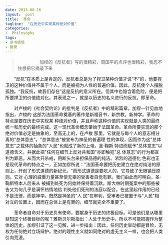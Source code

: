 ```yaml
---
date: 2013-08-16
layout:  post
title:  革命
tagline:  "在历史中实现某种绝对价值"
categories:
-  Philosophy
tags:
- 读书感悟
- 摘录
---
```


>&emsp;&emsp;&emsp;&emsp;&emsp;加缪的《反抗者》写的很精彩，周国平的点评也很精彩，我忍不住想把它摘录下来

&emsp;&emsp;“反抗”在本质上是肯定的，反抗者总是为了捍卫某种价值才说“不”的，他要捍卫的这种价值并不属于个人，而是被视为人性的普遍价值。因此，反抗使个人摆脱孤独。“我反抗，故我们存在”这是反抗的意义所在。但其中也隐含着危险，便是把所要捍卫的价值绝对化。其表现之一，就是以历史的名义进行的反抗，即革命。

&emsp;&emsp;对卢梭的《社会契约论》的批判是《反抗者》中的精彩篇章。加缪一针见血地指出，卢梭的 这部为法国革命奠基的著作是新福音书，新宗教，新神学。革命的特点是要在历史中实现某 种绝对价值，并且声称这种价值的实现就是人类的最终统一和历史的最终完成。这一现代革命概念肇始于法国革命。革命所要实现的那个绝对价值必定是抽象的，至高无上的，在卢梭 那里，它就是与每个人的意志相分离的"总体意志"。"总体意志"被宣布为神圣的普遍理 性的体现，因而作为这"总体意志"之载体的抽象的"人民"也就成了新的上帝。圣·鞠斯 特进而赋予"总体意志"以道德含义，并据此把"任何在细节上反对共和国"亦即触犯"总 体意志"的行为都宣判为罪恶，从而大开杀戒，用断头台来担保品德的纯洁。浓烈的道德化 色彩也正是现代革命的特点之一，正如加缪所说："法国革命要把历史建立在绝对纯洁的原 则上，开创了形式道德的新纪元。"而形式道德是要吃人的，它导致了无限镇压原则。它对 心理的威慑力量甚至使无辜的受害者自觉有罪。我们由此而可明白，圣·鞠斯特本人后来从 被捕到处死为何始终保持着沉默，斯大林时期冤案中的那些被告又为何几乎是满怀热情地给 判处他们死刑的法庭以配合。在这里起作用的已经不是法律，而是神学。既然是神圣的"人 民"在审判，受审者已被置于与"人民"相对立的位置上，因而在总体上是有罪的，细节就完全不重要了。

&emsp;&emsp;革命者自命对于历史负有使命，要献身于历史的终极目标。可是他们是从哪里获知这个终极目标的呢？雅斯贝尔斯指出：人处于历史中，所以不可能把握作为整体的历史。加缪引证了这一见解，进一步指出：因此，任何历史举动都是冒险，无权为任何绝对立场辩护。绝对的理性主义就如同绝对的虚无主义一样，也会把人类引向荒漠。
